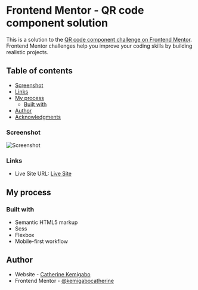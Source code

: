 # Frontend Mentor - QR code component solution

This is a solution to the [QR code component challenge on Frontend Mentor](https://www.frontendmentor.io/challenges/qr-code-component-iux_sIO_H). Frontend Mentor challenges help you improve your coding skills by building realistic projects. 

## Table of contents
  - [Screenshot](#screenshot)
  - [Links](#links)
- [My process](#my-process)
  - [Built with](#built-with)
- [Author](#author)
- [Acknowledgments](#acknowledgments)

### Screenshot

![Screenshot](https://github.com/kemigabocatherine/qr-code/assets/86133437/bfe565c4-9aae-4587-84de-4d319ed3ce0b)

### Links

<!-- - Solution URL: [SolutionURL](https://github.com/kemigabocatherine/qr-code) -->
- Live Site URL: [Live Site](https://frem-qr-code.netlify.app/)

## My process

### Built with

- Semantic HTML5 markup
- Scss
- Flexbox
- Mobile-first workflow

## Author

- Website - [Catherine  Kemigabo](https://kemigabocatherine.github.io/Personal---Portfolio/)
- Frontend Mentor - [@kemigabocatherine](https://www.frontendmentor.io/profile/kemigabocatherine)
